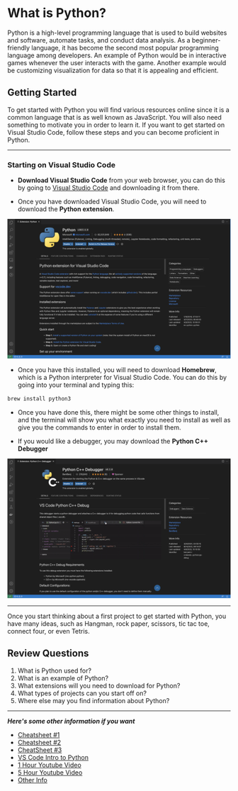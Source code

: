 # What is Python?

Python is a high-level programming language that is used to build websites and software, automate tasks, and conduct data analysis. As a beginner-friendly language, it has become the second most popular programming language among developers. An example of Python would be in interactive games whenever the user interacts with the game. Another example would be customizing visualization for data so that it is appealing and efficient.

## Getting Started

To get started with Python you will find various resources online since it is a common language that is as well known as JavaScript. You will also need something to motivate you in order to learn it. If you want to get started on Visual Studio Code, follow these steps and you can become proficient in Python.

---

### Starting on Visual Studio Code

- **Download Visual Studio Code** from your web browser, you can do this by going to [Visual Studio Code](https://code.visualstudio.com/Download) and downloading it from there.

- Once you have downloaded Visual Studio Code, you will need to download the **Python extension**.
  
![Python](/asset/py.png)

- Once you have this installed, you will need to download **Homebrew**, which is a Python interpreter for Visual Studio Code. You can do this by going into your terminal and typing this:

```Bash
brew install python3
```

- Once you have done this, there might be some other things to install, and the terminal will show you what exactly you need to install as well as give you the commands to enter in order to install them.

- If you would like a debugger, you may download the  **Python C++ Debugger**

![Debugger](/asset/debug.png)

---
Once you start thinking about a first project to get started with Python, you have many ideas, such as Hangman, rock paper, scissors, tic tac toe, connect four, or even Tetris.

## Review Questions

1. What is Python used for?
2. What is an example of Python?
3. What extensions will you need to download for Python?
4. What types of projects can you start off on?
5. Where else may you find information about Python?

---
***Here's some other information if you want***

- [Cheatsheet #1](https://www.codecademy.com/resources/cheatsheets/language/python)
- [Cheatsheet #2](https://quickref.me/python.html)
- [CheatSheet #3](https://www.pythoncheatsheet.org/cheatsheet/basics)
- [VS Code Intro to Python](https://code.visualstudio.com/docs/python/python-tutorial)
- [1 Hour Youtube Video](https://www.youtube.com/watch?v=kqtD5dpn9C8)
- [5 Hour Youtube Video](https://www.youtube.com/watch?v=eWRfhZUzrAc)
- [Other Info](https://mikkegoes.com/learn-to-code-for-free/)
  